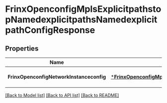 # FrinxOpenconfigMplsExplicitpathstopNamedexplicitpathsNamedexplicitpathConfigResponse

## Properties
Name | Type | Description | Notes
------------ | ------------- | ------------- | -------------
**FrinxOpenconfigNetworkInstanceconfig** | [***FrinxOpenconfigMplsExplicitpathstopNamedexplicitpathsNamedexplicitpathConfig**](frinx.openconfig.mpls.explicitpathstop.namedexplicitpaths.namedexplicitpath.Config.md) |  | [optional] [default to null]

[[Back to Model list]](../README.md#documentation-for-models) [[Back to API list]](../README.md#documentation-for-api-endpoints) [[Back to README]](../README.md)


